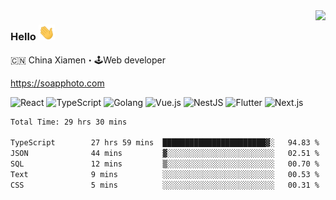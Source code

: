 <img align="right" src="https://github-readme-stats.vercel.app/api?username=yiiu&show_icons=false&bg_color=30,e96443,904e95&title_color=fff&text_color=fff" />

### Hello <img src="https://raw.githubusercontent.com/ABSphreak/ABSphreak/master/gifs/Hi.gif" width="26px" />
 
🇨🇳 China Xiamen・🕹Web developer

https://soapphoto.com

<p align="left"><img src="https://cdn.svgporn.com/logos/react.svg" alt="React" width="32" height="32"/> <img src="https://cdn.svgporn.com/logos/typescript-icon.svg" alt="TypeScript" width="32" height="32"/> <img src="https://cdn.svgporn.com/logos/gopher.svg" alt="Golang" width="32" height="32"/> <img src="https://cdn.svgporn.com/logos/vue.svg" alt="Vue.js" width="32" height="32"/> <img src="https://cdn.svgporn.com/logos/nestjs.svg" alt="NestJS" width="32" height="32"/> <img src="https://cdn.svgporn.com/logos/flutter.svg" alt="Flutter" width="32" height="32"/> <img src="https://cdn.svgporn.com/logos/nextjs-icon.svg" alt="Next.js" width="32" height="32"/></p>


<!--START_SECTION:waka-->

```txt
Total Time: 29 hrs 30 mins

TypeScript        27 hrs 59 mins  ███████████████████████▓░   94.83 %
JSON              44 mins         ▓░░░░░░░░░░░░░░░░░░░░░░░░   02.51 %
SQL               12 mins         ▒░░░░░░░░░░░░░░░░░░░░░░░░   00.70 %
Text              9 mins          ░░░░░░░░░░░░░░░░░░░░░░░░░   00.53 %
CSS               5 mins          ░░░░░░░░░░░░░░░░░░░░░░░░░   00.31 %
```

<!--END_SECTION:waka-->

